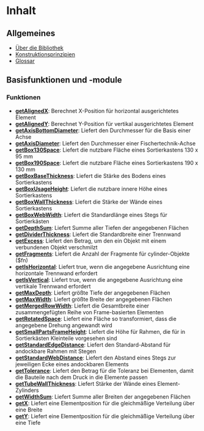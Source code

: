 # Inhalt

## Allgemeines
- [Über die Bibliothek](readme.md)
- [Konstruktionsprinzipien](principles.md)
- [Glossar](Glossar.md)

## Basisfunktionen und -module

### Funktionen
- [__getAlignedX__](Base/getAlignedX.md): Berechnet X-Position für horizontal ausgerichtetes Element
- [__getAlignedY__](Base/getAlignedY.md): Berechnet Y-Position für vertikal ausgerichtetes Element
- [__getAxisBottomDiameter__](Base/getAxisBottomDiameter.md): Liefert den Durchmesser für die Basis einer Achse
- [__getAxisDiameter__](Base/getAxisDiameter.md): Liefert den Durchmesser einer Fischertechnik-Achse
- [__getBox130Space__](Base/getBox130Space.md): Liefert die nutzbare Fläche eines Sortierkastens 130 x 95 mm
- [__getBox190Space__](Base/getBox190Space.md): Liefert die nutzbare Fläche eines Sortierkastens 190 x 130 mm
- [__getBoxBaseThickness__](Base/getBoxBaseThickness.md): Liefert die Stärke des Bodens eines Sortierkastens
- [__getBoxUsageHeight__](Base/getBoxUsageHeight.md): Liefert die nutzbare innere Höhe eines Sortierkastens
- [__getBoxWallThickness__](Base/getBoxWallThickness.md): Liefert die Stärke der Wände eines Sortierkastens
- [__getBoxWebWidth__](Base/getBoxWebWidth.md): Liefert die Standardlänge eines Stegs für Sortierkästen
- [__getDepthSum__](Base/getDepthSum.md): Liefert Summe aller Tiefen der angegebenen Flächen
- [__getDividerThickness__](Base/getDividerThickness.md): Liefert die Standardbreite einer Trennwand
- [__getExcess__](Base/getExcess.md): Liefert den Betrag, um den ein Objekt mit einem verbundenen Objekt verschmilzt
- [__getFragments__](Base/getFragments.md): Liefert die Anzahl der Fragmente für cylinder-Objekte ($fn)
- [__getIsHorizontal__](Base/getIsHorizontal.md): Liefert true, wenn die angegebene Ausrichtung eine horizontale Trennwand erfordert
- [__getIsVertical__](Base/getIsVertical.md): Liefert true, wenn die angegebene Ausrichtung eine vertikale Trennwand erfordert
- [__getMaxDepth__](Base/getMaxDepth.md): Liefert größte Tiefe der angegebenen Flächen
- [__getMaxWidth__](Base/getMaxWidth.md): Liefert größte Breite der angegebenen Flächen
- [__getMergedRowWidth__](Base/getMergedRowWidth.md): Liefert die Gesamtbreite einer zusammengefügten Reihe von Frame-basierten Elementen
- [__getRotatedSpace__](Base/getRotatedSpace.md): Liefert eine Fläche so transformiert, dass die angegebene Drehung angewandt wird
- [__getSmallPartsFrameHeight__](Base/getSmallPartsFrameHeight.md): Liefert die Höhe für Rahmen, die für in Sortierkästen Kleinteile vorgesehen sind
- [__getStandardEdgeDistance__](Base/getStandardEdgeDistance.md): Liefert den Standard-Abstand für andockbare Rahmen mit Stegen
- [__getStandardWebDistance__](Base/getStandardWebDistance.md): Liefert den Abstand eines Stegs zur jeweiligen Ecke eines andockbaren Elements
- [__getTolerance__](Base/getTolerance.md): Liefert den Betrag für die Toleranz bei Elementen, damit die Bauteile nach dem Druck in die Elemente passen
- [__getTubeWallThickness__](Base/getTubeWallThickness.md): Liefert Stärke der Wände eines Element-Zylinders
- [__getWidthSum__](Base/getWidthSum.md): Liefert Summe aller Breiten der angegebenen Flächen
- [__getX__](Base/getX.md): Liefert eine Elementposition für die gleichmäßige Verteilung über eine Breite
- [__getY__](Base/getY.md): Liefert eine Elementposition für die gleichmäßige Verteilung über eine Tiefe
